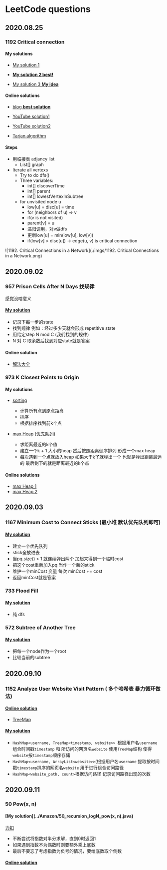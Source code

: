 # LeetCode questions

## 2020.08.25

### 1192 Critical connection

#### My solutions

- [My solution 1](../amazon/1192_critical_connection.java)

- [**My solution 2 best!**](../Amazon/1192_tarjan_dfs_critical_connection.java)

- [My solution 3 **My idea**](../Amazon/1192_critical_connection_solution3.java)

#### Online solutions

- [blog **best solution**](https://leetcode.jp/leetcode-1192-critical-connections-in-a-network-%E8%A7%A3%E9%A2%98%E6%80%9D%E8%B7%AF%E5%88%86%E6%9E%90/)

- [YouTube solution1](https://www.youtube.com/watch?v=kYcUIEQqL2Y)

- [YouTube solution2](https://www.youtube.com/watch?v=mKUsbABiwBI)

- [Tarjan algorithm](https://www.cnblogs.com/nullzx/p/7968110.html)

#### Steps

- 用临接表 adjancy list
  - List<Integer>[] graph
- Iterate all vertexs 
  - Try to do dfs()
  - Three variables:
    - int[] discoverTime
    - int[] parent
    - int[] lowestVertexInSubtree 
  - for unvisited node u
    - low[u] = disc[u] = time
    - for (neighbors of u) => v
    - if(v is not visited)
    - parent[v] = u
    - 递归调用，对v做dfs
    - 更新low[u] = min(low[u], low[v])
    - if(low[v] > disc[u]) -> edge(u, v) is critical connection

![1192. Critical Connections in a Network](./imgs/1192. Critical Connections in a Network.png)

## 2020.09.02

### 957 Prison Cells After N Days 找规律

感觉没啥意义

#### [My solution](../Amazon/957_findPattern_prisonCellsAfterNDays.java) 

- 记录下每一步的state 
- 找到规律 例如：经过多少天就会形成 repetitive state
- 用给定step N mod C (我们找到的规律)
- N 对 C 取余数后找到对应state就是答案

#### Online solution

- [解法大全](https://massivealgorithms.blogspot.com/2019/01/leetcode-957-prison-cells-after-n-days.html)

### 973 K Closest Points to Origin

#### My solutions

- [sorting](../Amazon/973_sorting_KClosestPointsToOrigin.java)
  - 计算所有点到原点距离
  - 排序
  - 根据排序找到前k个点

- [max Heap](../Amazon/973_maxHeap_KClosestPointsToOrigin.java) ([优先队列](https://www.liaoxuefeng.com/wiki/1252599548343744/1265120632401152))
  - 求距离最近的k个值
  - 建立一个k + 1 大小的heap 然后按照距离倒序排列 形成一个max heap
  - 每次遇到一个点就放入heap 如果大于k了就弹出一个 也就是弹出距离最远的 最后剩下的就是距离最近的k个点

#### Online solutions

- [max Heap 1](http://www.noteanddata.com/leetcode-973-K-Closest-Points-to-Origin-java-solution-note.html)
- [max Heap 2](https://www.cnblogs.com/Dylan-Java-NYC/p/10556223.html)

## 2020.09.03

### 1167 Minimum Cost to Connect Sticks (最小堆 默认优先队列即可)

#### [My solution](../Amazon/1167_minHeap_minimumCostToConnectSticks.java)

- 建立一个优先队列
- stick全放进去
- 当pq.size() > 1 就连续弹出两个 加起来得到一个临时cost
- 把这个cost重新加入pq 当作一个新的stick
- 维护一个minCost 变量 每次 minCost += cost
- 返回minCost就是答案

### 733 Flood Fill

#### [My solution](../Amazon/733_dfs_FloodFill.java)

- 纯 dfs

### 572 Subtree of Another Tree

#### [My solution](../Amazon/572_preOrderTree_SubtreeOfAnotherTree.java)

- 把每一个node作为一个root
- 比较当前的subtree

## 2020.09.10

### 1152 Analyze User Website Visit Pattern ( 多个哈希表 暴力循环做法)

#### [Online solution](https://www.cnblogs.com/slowbirdoflsh/p/11349461.html)

- [TreeMap](https://www.jianshu.com/p/e11fe1760a3d)

#### [My solution](../Amazon/1152_threeHashMap_AnalyzeUserWebsiteVisitPattern.java)

- ```HashMap<username, TreeMap<timestamp, website>> ```根据用户名```username``` 组合时间戳```timestamp``` 和 所访问的网页名```website``` 使用```TreeMap```结构 使得```website```按```timestamp```顺序存储
- ```HashMap<username, ArrayList<website>>```(根据用户名```username``` 提取按时间戳```timestamp```排序的网页名```website``` 用于进行组合访问路径
- ```HashMap<website_path, count>```根据访问路径 记录访问路径出现的次数

## 2020.09.11

### 50 Pow(x, n)

#### [My solution](../Amazon/50_recursion_logN_pow(x, n).java)

[力扣](https://leetcode-cn.com/problems/powx-n/solution/50-powx-n-java-san-xing-dai-ma-san-ge-yao-dian-di-/)

- 不断尝试将指数对半分求解，直到0时返回1
- 如果遇到指数不为偶数时则要额外乘上底数
- 最后不要忘了考虑指数为负号的情况，要给底数取个倒数

#### [Online solution](https://leetcode.jp/leetcode-50-powx-n-%E8%A7%A3%E9%A2%98%E6%80%9D%E8%B7%AF%E5%88%86%E6%9E%90/)

